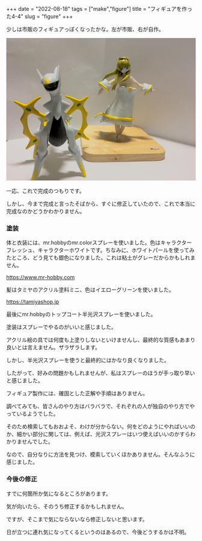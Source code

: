 +++
date = "2022-08-18"
tags = ["make","figure"]
title = "フィギュアを作った4-4"
slug = "figure"
+++

少しは市販のフィギュアっぽくなったかな。左が市販、右が自作。

![](https://raw.githubusercontent.com/syui/img/master/other/figure_make_46.jpg)

一応、これで完成のつもりです。

しかし、今まで完成と言ったそばから、すぐに修正していたので、これで本当に完成なのかどうかわかりません。

### 塗装

体と衣装には、mr.hobbyのmr.colorスプレーを使いました。色はキャラクターフレッシュ、キャラクターホワイトです。ちなみに、ホワイトパールを使ってみたところ、どう見ても銀色になりました。これは粘土がグレーだからかもしれません。

https://www.mr-hobby.com

髪はタミヤのアクリル塗料ミニ、色はイエローグリーンを使いました。

https://tamiyashop.jp

最後にmr.hobbyのトップコート半光沢スプレーを使いました。

塗装はスプレーでやるのがいいと感じました。

アクリル絵の具では何度も上塗りしないといけませんし、最終的な質感もあまり良いとは言えません。ザラザラします。

しかし、半光沢スプレーを使うと最終的にはかなり良くなりました。

したがって、好みの問題かもしれませんが、私はスプレーのほうが手っ取り早いと感じました。

フィギュア製作には、確固とした正解や手順はありません。

調べてみても、皆さんのやり方はバラバラで、それぞれの人が独自のやり方でやっているようでした。

そのため検索してもおおよそ、わけが分からない。何をどのようにやればいいのか、細かい部分に関しては、例えば、光沢スプレーはいつ使えばいいのかすらわかりませんでした。

なので、自分なりに方法を見つけ、模索していくほかありません。そんなふうに感じました。

### 今後の修正

すでに何箇所か気になるところがあります。

気が向いたら、そのうち修正するかもしれません。

ですが、そこまで気にならないなら修正しないと思います。

日が立つに連れ気になってくるというのはあるので、今後どうするかは不明。

